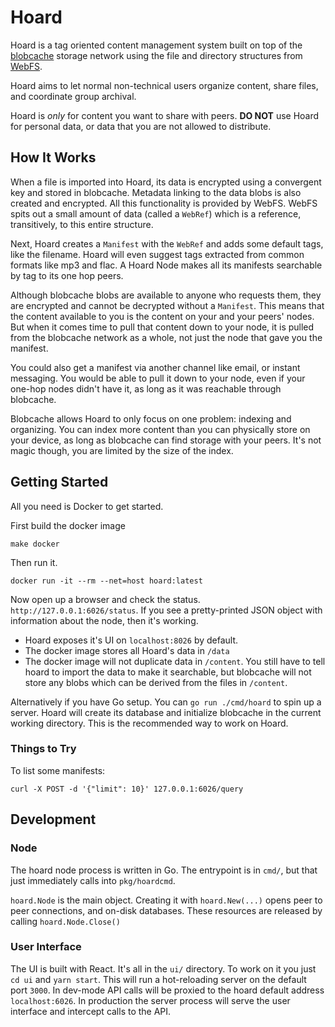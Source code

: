 # Hoard

Hoard is a tag oriented content management system built on top of the [blobcache](https://github.com/blobcache/blobcache) storage network using the file and directory structures from [WebFS](https://github.com/brendoncarroll/webfs).

Hoard aims to let normal non-technical users organize content, share files, and coordinate group archival.

Hoard is *only* for content you want to share with peers.
**DO NOT** use Hoard for personal data, or data that you are not allowed to distribute.

## How It Works
When a file is imported into Hoard, its data is encrypted using a convergent key and stored in blobcache.
Metadata linking to the data blobs is also created and encrypted.
All this functionality is provided by WebFS.
WebFS spits out a small amount of data (called a `WebRef`) which is a reference, transitively, to this entire structure.

Next, Hoard creates a `Manifest` with the `WebRef` and adds some default tags, like the filename.
Hoard will even suggest tags extracted from common formats like mp3 and flac.
A Hoard Node makes all its manifests searchable by tag to its one hop peers.

Although blobcache blobs are available to anyone who requests them, they are encrypted and cannot be decrypted without a `Manifest`.
This means that the content available to you is the content on your and your peers' nodes. But when it comes time to pull that content down to your node, it is pulled from the blobcache network as a whole, not just the node that gave you the manifest.

You could also get a manifest via another channel like email, or instant messaging. You would be able to pull it down to your node, even if your one-hop nodes didn't have it, as long as it was reachable through blobcache.

Blobcache allows Hoard to only focus on one problem: indexing and organizing.
You can index more content than you can physically store on your device, as long as blobcache can find storage with your peers.
It's not magic though, you are limited by the size of the index.


## Getting Started
All you need is Docker to get started.

First build the docker image
```
make docker
```

Then run it.
```
docker run -it --rm --net=host hoard:latest
```

Now open up a browser and check the status. `http://127.0.0.1:6026/status`.
If you see a pretty-printed JSON object with information about the node, then it's working.

- Hoard exposes it's UI on `localhost:8026` by default.
- The docker image stores all Hoard's data in `/data`
- The docker image will not duplicate data in `/content`.
You still have to tell hoard to import the data to make it searchable, but blobcache will not store any blobs which can be derived from the files in `/content`.

Alternatively if you have Go setup. You can `go run ./cmd/hoard` to spin up a server.
Hoard will create its database and initialize blobcache in the current working directory.
This is the recommended way to work on Hoard.

### Things to Try

To list some manifests:
```
curl -X POST -d '{"limit": 10}' 127.0.0.1:6026/query
```

## Development
### Node
The hoard node process is written in Go.
The entrypoint is in `cmd/`, but that just immediately calls into `pkg/hoardcmd`.

`hoard.Node` is the main object.
Creating it with `hoard.New(...)` opens peer to peer connections, and on-disk databases.
These resources are released by calling `hoard.Node.Close()`

### User Interface
The UI is built with React.
It's all in the `ui/` directory.
To work on it you just `cd ui` and `yarn start`.
This will run a hot-reloading server on the default port `3000`.
In dev-mode API calls will be proxied to the hoard default address `localhost:6026`.
In production the server process will serve the user interface and intercept calls to the API.
